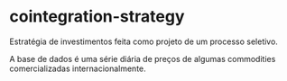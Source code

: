 # cointegration-strategy

Estratégia de investimentos feita como projeto de um processo seletivo.

A base de dados é uma série diária de preços de algumas commodities comercializadas internacionalmente.
